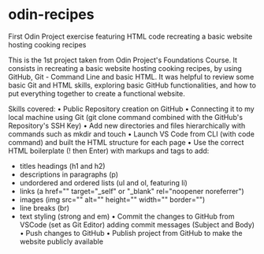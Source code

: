 # odin-recipes
First Odin Project exercise featuring HTML code recreating a basic website hosting cooking recipes 

This is the 1st project taken from Odin Project's Foundations Course. It consists in recreating a basic website hosting cooking recipes, by using GitHub, Git - Command Line and basic HTML. It was helpful to review some basic Git and HTML skills, exploring basic GitHub functionalities, and how to put everything together to create a functional website.

Skills covered:
• Public Repository creation on GitHub
• Connecting it to my local machine using Git (git clone command combined with the GitHub's Repository's SSH Key)
• Add new directories and files hierarchically with commands such as mkdir and touch
• Launch VS Code from CLI (with code command) and built the HTML structure for each page
• Use the correct HTML boilerplate (! then Enter) with markups and tags to add: 
- titles headings (h1 and h2) 
- descriptions in paragraphs (p) 
- undordered and ordered lists (ul and ol, featuring li) 
- links (a href="" target="_self" or "_blank" rel="noopener noreferrer") 
- images (img src="" alt="" height="" width="" border="") 
- line breaks (br) 
- text styling (strong and em)
• Commit the changes to GitHub from VSCode (set as Git Editor) adding commit messages (Subject and Body)
• Push changes to GitHub
• Publish project from GitHub to make the website publicly available
